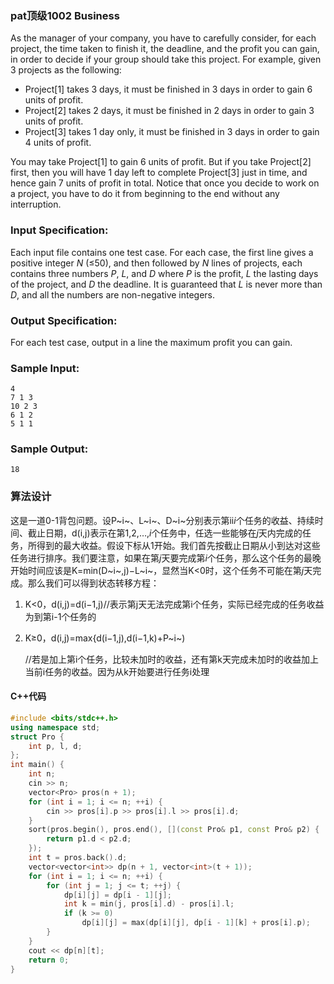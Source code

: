 ### pat顶级1002 Business

As the manager of your company, you have to carefully consider, for each project, the time taken to finish it, the deadline, and the profit you can gain, in order to decide if your group should take this project. For example, given 3 projects as the following:

- Project[1] takes 3 days, it must be finished in 3 days in order to gain 6 units of profit.
- Project[2] takes 2 days, it must be finished in 2 days in order to gain 3 units of profit.
- Project[3] takes 1 day only, it must be finished in 3 days in order to gain 4 units of profit.

You may take Project[1] to gain 6 units of profit. But if you take Project[2] first, then you will have 1 day left to complete Project[3] just in time, and hence gain 7 units of profit in total. Notice that once you decide to work on a project, you have to do it from beginning to the end without any interruption.

### Input Specification:

Each input file contains one test case. For each case, the first line gives a positive integer *N* (≤50), and then followed by *N* lines of projects, each contains three numbers *P*, *L*, and *D* where *P* is the profit, *L* the lasting days of the project, and *D* the deadline. It is guaranteed that *L* is never more than *D*, and all the numbers are non-negative integers.

### Output Specification:

For each test case, output in a line the maximum profit you can gain.

### Sample Input:

```in
4
7 1 3
10 2 3
6 1 2
5 1 1
```

### Sample Output:

```out
18
```

### 算法设计

这是一道0-1背包问题。设P~i~、L~i~、D~i~分别表示第ii*i*个任务的收益、持续时间、截止日期，d(i,j)表示在第1,2,…,*i*个任务中，任选一些能够在*j*天内完成的任务，所得到的最大收益。假设下标从1开始。我们首先按截止日期从小到达对这些任务进行排序。我们要注意，如果在第*j*天要完成第*i*个任务，那么这个任务的最晚开始时间应该是K=min(D~i~,j)−L~i~，显然当K<0时，这个任务不可能在第*j*天完成。那么我们可以得到状态转移方程：

1. K<0，d(i,j)=d(i−1,j)//表示第j天无法完成第i个任务，实际已经完成的任务收益为到第i-1个任务的

2. K≥0，d(i,j)=max{d(i−1,j),d(i−1,k)+P~i~)

   //若是加上第i个任务，比较未加时的收益，还有第k天完成未加时的收益加上当前i任务的收益。因为从k开始要进行任务i处理

#### C++代码

```c++
#include <bits/stdc++.h>
using namespace std;
struct Pro {
    int p, l, d;
};
int main() {
    int n;
    cin >> n;
    vector<Pro> pros(n + 1);
    for (int i = 1; i <= n; ++i) {
        cin >> pros[i].p >> pros[i].l >> pros[i].d;
    }
    sort(pros.begin(), pros.end(), [](const Pro& p1, const Pro& p2) {
        return p1.d < p2.d;
    });
    int t = pros.back().d;
    vector<vector<int>> dp(n + 1, vector<int>(t + 1));
    for (int i = 1; i <= n; ++i) {
        for (int j = 1; j <= t; ++j) {
            dp[i][j] = dp[i - 1][j];
            int k = min(j, pros[i].d) - pros[i].l;
            if (k >= 0)
                dp[i][j] = max(dp[i][j], dp[i - 1][k] + pros[i].p);
        }
    }
    cout << dp[n][t];
    return 0;
}
```


